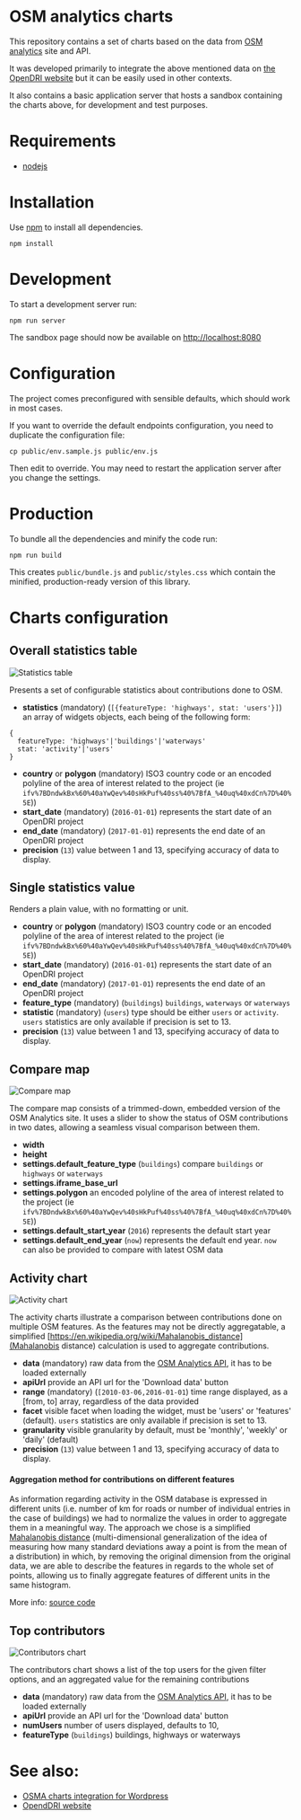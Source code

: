 # OSM analytics charts

This repository contains a set of charts based on the data from [OSM analytics](http://osm-analytics.org) site and API.

It was developed primarily to integrate the above mentioned data on [the OpenDRI website](https://opendri.org) but it can be easily used in other contexts.

It also contains a basic application server that hosts a sandbox containing the charts above, for development and test purposes.

# Requirements

- [nodejs](https://nodejs.org/en/)

# Installation

Use [npm](https://www.npmjs.com/) to install all dependencies.

```
npm install
```

# Development

To start a development server run:

```
npm run server
```

The sandbox page should now be available on [http://localhost:8080](http://localhost:8080)

# Configuration

The project comes preconfigured with sensible defaults, which should work in most cases.

If you want to override the default endpoints configuration, you need to duplicate the configuration file:

```
cp public/env.sample.js public/env.js
```

Then edit to override. You may need to restart the application server after you change the settings.

# Production

To bundle all the dependencies and minify the code run:

```
npm run build
```

This creates `public/bundle.js` and `public/styles.css` which contain the minified, production-ready version of this library.


# Charts configuration

## Overall statistics table

![Statistics table](https://github.com/GFDRR/osm-analytics-charts/blob/master/samples/statistics.png?raw=true 'Statistics table')

Presents a set of configurable statistics about contributions done to OSM. 

- __statistics__ (mandatory) (`[{featureType: 'highways', stat: 'users'}]`) an array of widgets objects, each being of the following form:
```
{
  featureType: 'highways'|'buildings'|'waterways'
  stat: 'activity'|'users'
}
```
- __country__ or __polygon__ (mandatory) ISO3 country code or an encoded polyline of the area of interest related to the project (ie `ifv%7BDndwkBx%60%40aYwQev%40sHkPuf%40ss%40%7BfA_%40uq%40xdCn%7D%40%5E`))
- __start_date__ (mandatory) (`2016-01-01`) represents the start date of an OpenDRI project
- __end_date__ (mandatory) (`2017-01-01`) represents the end date of an OpenDRI project
- __precision__ (`13`) value between 1 and 13, specifying accuracy of data to display.

## Single statistics value

Renders a plain value, with no formatting or unit.

- __country__ or __polygon__ (mandatory) ISO3 country code or an encoded polyline of the area of interest related to the project (ie `ifv%7BDndwkBx%60%40aYwQev%40sHkPuf%40ss%40%7BfA_%40uq%40xdCn%7D%40%5E`))
- __start_date__ (mandatory) (`2016-01-01`) represents the start date of an OpenDRI project
- __end_date__ (mandatory) (`2017-01-01`) represents the end date of an OpenDRI project
- __feature_type__ (mandatory) (`buildings`) `buildings`, `waterways` or `waterways`
- __statistic__ (mandatory) (`users`) type should be either `users` or `activity`. `users` statistics are only available if precision is set to 13.
- __precision__ (`13`) value between 1 and 13, specifying accuracy of data to display.

## Compare map
![Compare map](https://github.com/GFDRR/osm-analytics-charts/blob/master/samples/map.png?raw=true 'Compare map')

The compare map consists of a trimmed-down, embedded version of the OSM Analytics site. It uses a slider to show the status 
of OSM contributions in two dates, allowing a seamless visual comparison between them.

- __width__
- __height__
- __settings.default_feature_type__ (`buildings`) compare `buildings` or `highways` or `waterways`
- __settings.iframe_base_url__
- __settings.polygon__ an encoded polyline of the area of interest related to the project (ie `ifv%7BDndwkBx%60%40aYwQev%40sHkPuf%40ss%40%7BfA_%40uq%40xdCn%7D%40%5E`))
- __settings.default_start_year__ (`2016`) represents the default start year
- __settings.default_end_year__ (`now`) represents the default end year. `now` can also be provided to compare with latest OSM data

## Activity chart
![Activity chart](https://github.com/GFDRR/osm-analytics-charts/blob/master/samples/activity.png?raw=true "Activity chart")

The activity charts illustrate a comparison between contributions done on multiple OSM features. As the features may not be directly aggregatable,
a simplified [https://en.wikipedia.org/wiki/Mahalanobis_distance](Mahalanobis distance) calculation is used to aggregate contributions.  

- __data__ (mandatory) raw data from the <a href="https://github.com/GFDRR/osm-analytics-api">OSM Analytics API</a>, it has to be loaded externally
- __apiUrl__ provide an API url for the 'Download data' button
- __range__ (mandatory) (`[2010-03-06,2016-01-01`) time range displayed, as a [from, to] array, regardless of the data provided
- __facet__ visible facet when loading the widget, must be 'users' or 'features' (default). `users` statistics are only available if precision is set to 13.
- __granularity__ visible granularity by default, must be 'monthly', 'weekly' or 'daily' (default)
- __precision__ (`13`) value between 1 and 13, specifying accuracy of data to display.

#### Aggregation method for contributions on different features

As information regarding activity in the OSM database is expressed in different units (i.e. number of km for roads or number of individual entries in the case of buildings) we had to normalize the values in order to aggregate them in a meaningful way. The approach we chose is a simplified <a href="https://en.wikipedia.org/wiki/Mahalanobis_distance">Mahalanobis distance</a> (multi-dimensional generalization of the idea of measuring how many standard deviations away a point is from the mean of a distribution) in which, by removing the original dimension from the original data, we are able to describe the features in regards to the whole set of points, allowing us to finally aggregate features of different units in the same histogram. 

More info: [source code](https://github.com/GFDRR/osm-analytics-charts/blob/master/src/activity/activity.jsx#L116)

## Top contributors
![Contributors chart](https://github.com/GFDRR/osm-analytics-charts/blob/master/samples/contributors.png?raw=true "Contributors chart")

The contributors chart shows a list of the top users for the given filter options, and an aggregated value for the remaining contributions

- __data__ (mandatory) raw data from the <a href="https://github.com/GFDRR/osm-analytics-api">OSM Analytics API</a>, it has to be loaded externally
- __apiUrl__ provide an API url for the 'Download data' button
- __numUsers__ number of users displayed, defaults to 10,
- __featureType__ (`buildings`) buildings, highways or waterways


# See also:

- [OSMA charts integration for Wordpress](https://github.com/Vizzuality/wp-osma-charts)
- [OpendDRI website](https://github.com/GFDRR/opendri-website)
